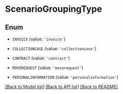 # ScenarioGroupingType


## Enum

* `INVOICE` (value: `'invoice'`)

* `COLLECTIONCASE` (value: `'collectioncase'`)

* `CONTRACT` (value: `'contract'`)

* `MOVEREQUEST` (value: `'moverequest'`)

* `PERSONALINFORMATION` (value: `'personalinformation'`)

[[Back to Model list]](../README.md#documentation-for-models) [[Back to API list]](../README.md#documentation-for-api-endpoints) [[Back to README]](../README.md)


